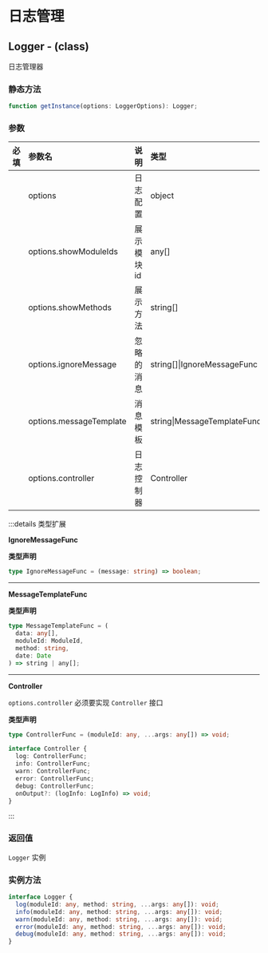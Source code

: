 # 日志管理

## Logger - (class)

日志管理器

### 静态方法

```ts
function getInstance(options: LoggerOptions): Logger;
```

### 参数

| 必填 | 参数名                  | 说明        | 类型                        | 默认值                                       |
| :--- | :---------------------- | :---------- | :-------------------------- | :------------------------------------------- |
|      | options                 | 日志配置    | object                      |                                              |
|      | options.showModuleIds   | 展示模块 id | any[]                       | []                                           |
|      | options.showMethods     | 展示方法    | string[]                    | ['log', 'info', 'warn', 'error', 'debug']    |
|      | options.ignoreMessage   | 忽略的消息  | string[]\|IgnoreMessageFunc | []                                           |
|      | options.messageTemplate | 消息模板    | string\|MessageTemplateFunc | `#[date] #[moduleId]-#[method]:=>#[message]` |
|      | options.controller      | 日志控制器  | Controller                  | `console`                                    |

:::details 类型扩展

**IgnoreMessageFunc**

**类型声明**

```ts
type IgnoreMessageFunc = (message: string) => boolean;
```

---

**MessageTemplateFunc**

**类型声明**

```ts
type MessageTemplateFunc = (
  data: any[],
  moduleId: ModuleId,
  method: string,
  date: Date
) => string | any[];
```

---

**Controller**

`options.controller` 必须要实现 `Controller` 接口

**类型声明**

```ts
type ControllerFunc = (moduleId: any, ...args: any[]) => void;

interface Controller {
  log: ControllerFunc;
  info: ControllerFunc;
  warn: ControllerFunc;
  error: ControllerFunc;
  debug: ControllerFunc;
  onOutput?: (logInfo: LogInfo) => void;
}
```

:::

### 返回值

`Logger` 实例

### 实例方法

```ts
interface Logger {
  log(moduleId: any, method: string, ...args: any[]): void;
  info(moduleId: any, method: string, ...args: any[]): void;
  warn(moduleId: any, method: string, ...args: any[]): void;
  error(moduleId: any, method: string, ...args: any[]): void;
  debug(moduleId: any, method: string, ...args: any[]): void;
}
```
